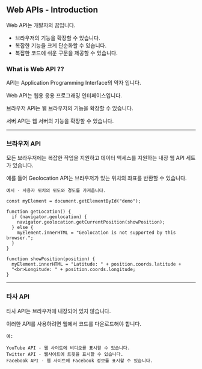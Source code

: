 ## Web APIs - Introduction

Web API는 개발자의 꿈입니다.

- 브라우저의 기능을 확장할 수 있습니다.
- 복잡한 기능을 크게 단순화할 수 있습니다.
- 복잡한 코드에 쉬운 구문을 제공할 수 있습니다.

### What is Web API ??

API는 Application Programming Interface의 약자 입니다.

Web API는 웹용 응용 프로그래밍 인터페이스입니다.

브라우저 API는 웹 브라우저의 기능을 확장할 수 있습니다.

서버 API는 웹 서버의 기능을 확장할 수 있습니다.

---

### 브라우저 API

모든 브라우저에는 복잡한 작업을 지원하고 데이터 액세스를 지원하는 내장 웹 API 세트가 있습니다.

예를 들어 Geolocation API는 브라우저가 있는 위치의 좌표를 반환할 수 있습니다.

    예시 - 사용자 위치의 위도와 경도를 가져옵니다.

    const myElement = document.getElementById("demo");

    function getLocation() {
      if (navigator.geolocation) {
        navigator.geolocation.getCurrentPosition(showPosition);
      } else {
        myElement.innerHTML = "Geolocation is not supported by this browser.";
      }
    }

    function showPosition(position) {
      myElement.innerHTML = "Latitude: " + position.coords.latitude +
      "<br>Longitude: " + position.coords.longitude;
    }

---

### 타사 API

타사 API는 브라우저에 내장되어 있지 않습니다.

이러한 API를 사용하려면 웹에서 코드를 다운로드해야 합니다.

    예:

    YouTube API - 웹 사이트에 비디오를 표시할 수 있습니다.
    Twitter API - 웹사이트에 트윗을 표시할 수 있습니다.
    Facebook API - 웹 사이트에 Facebook 정보를 표시할 수 있습니다.
